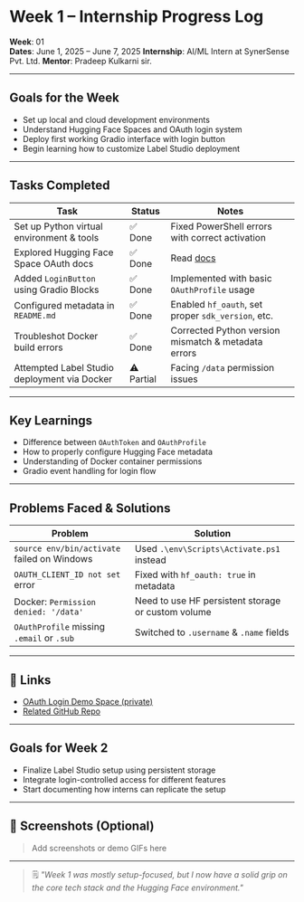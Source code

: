 # Week 1 – Internship Progress Log

**Week**: 01  
**Dates**: June 1, 2025 – June 7, 2025 
**Internship**: AI/ML Intern at SynerSense Pvt. Ltd.
**Mentor**: Pradeep Kulkarni sir.

---

## Goals for the Week

- Set up local and cloud development environments
- Understand Hugging Face Spaces and OAuth login system
- Deploy first working Gradio interface with login button
- Begin learning how to customize Label Studio deployment

---

## Tasks Completed

| Task                                             | Status  | Notes |
|--------------------------------------------------|---------|-------|
| Set up Python virtual environment & tools        | ✅ Done | Fixed PowerShell errors with correct activation |
| Explored Hugging Face Space OAuth docs           | ✅ Done | Read [docs](https://huggingface.co/docs/hub/spaces-oauth) |
| Added `LoginButton` using Gradio Blocks          | ✅ Done | Implemented with basic `OAuthProfile` usage |
| Configured metadata in `README.md`               | ✅ Done | Enabled `hf_oauth`, set proper `sdk_version`, etc. |
| Troubleshot Docker build errors                  | ✅ Done | Corrected Python version mismatch & metadata errors |
| Attempted Label Studio deployment via Docker     | ⚠️ Partial | Facing `/data` permission issues |

---

## Key Learnings

- Difference between `OAuthToken` and `OAuthProfile`
- How to properly configure Hugging Face metadata
- Understanding of Docker container permissions
- Gradio event handling for login flow

---

## Problems Faced & Solutions

| Problem                                     | Solution                                |
|--------------------------------------------|------------------------------------------|
| `source env/bin/activate` failed on Windows| Used `.\env\Scripts\Activate.ps1` instead |
| `OAUTH_CLIENT_ID not set` error            | Fixed with `hf_oauth: true` in metadata |
| Docker: `Permission denied: '/data'`       | Need to use HF persistent storage or custom volume |
| `OAuthProfile` missing `.email` or `.sub`  | Switched to `.username` & `.name` fields |

---

## 📎 Links

- [OAuth Login Demo Space (private)](https://huggingface.co/spaces/your-username/your-space-name)
- [Related GitHub Repo](https://github.com/your-username/your-project)

---

## Goals for Week 2

- Finalize Label Studio setup using persistent storage
- Integrate login-controlled access for different features
- Start documenting how interns can replicate the setup

---

## 📸 Screenshots (Optional)

> Add screenshots or demo GIFs here

---

> 🗒️ _"Week 1 was mostly setup-focused, but I now have a solid grip on the core tech stack and the Hugging Face environment."_  

